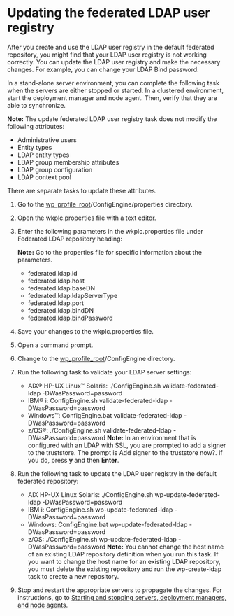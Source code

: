 # Updating the federated LDAP user registry

After you create and use the LDAP user registry in the default federated repository, you might find that your LDAP user registry is not working correctly. You can update the LDAP user registry and make the necessary changes. For example, you can change your LDAP Bind password.

In a stand-alone server environment, you can complete the following task when the servers are either stopped or started. In a clustered environment, start the deployment manager and node agent. Then, verify that they are able to synchronize.

**Note:** The update federated LDAP user registry task does not modify the following attributes:

-   Administrative users
-   Entity types
-   LDAP entity types
-   LDAP group membership attributes
-   LDAP group configuration
-   LDAP context pool

There are separate tasks to update these attributes.

1.  Go to the [wp\_profile\_root](../reference/wpsdirstr.md#wp_profile_root)/ConfigEngine/properties directory.

2.  Open the wkplc.properties file with a text editor.

3.  Enter the following parameters in the wkplc.properties file under Federated LDAP repository heading:

    **Note:** Go to the properties file for specific information about the parameters.

    -   federated.ldap.id
    -   federated.ldap.host
    -   federated.ldap.baseDN
    -   federated.ldap.ldapServerType
    -   federated.ldap.port
    -   federated.ldap.bindDN
    -   federated.ldap.bindPassword
4.  Save your changes to the wkplc.properties file.

5.  Open a command prompt.

6.  Change to the [wp\_profile\_root](../reference/wpsdirstr.md#wp_profile_root)/ConfigEngine directory.

7.  Run the following task to validate your LDAP server settings:

    -   AIX® HP-UX Linux™ Solaris: ./ConfigEngine.sh validate-federated-ldap -DWasPassword=password
    -   IBM® i: ConfigEngine.sh validate-federated-ldap -DWasPassword=password
    -   Windows™: ConfigEngine.bat validate-federated-ldap -DWasPassword=password
    -   z/OS®: ./ConfigEngine.sh validate-federated-ldap -DWasPassword=password
    **Note:** In an environment that is configured with an LDAP with SSL, you are prompted to add a signer to the truststore. The prompt is Add signer to the truststore now?. If you do, press **y** and then **Enter**.

8.  Run the following task to update the LDAP user registry in the default federated repository:

    -   AIX HP-UX Linux Solaris: ./ConfigEngine.sh wp-update-federated-ldap -DWasPassword=password
    -   IBM i: ConfigEngine.sh wp-update-federated-ldap -DWasPassword=password
    -   Windows: ConfigEngine.bat wp-update-federated-ldap -DWasPassword=password
    -   z/OS: ./ConfigEngine.sh wp-update-federated-ldap -DWasPassword=password
    **Note:** You cannot change the host name of an existing LDAP repository definition when you run this task. If you want to change the host name for an existing LDAP repository, you must delete the existing repository and run the wp-create-ldap task to create a new repository.

9.  Stop and restart the appropriate servers to propagate the changes. For instructions, go to [Starting and stopping servers, deployment managers, and node agents](../admin-system/stopstart.md).



